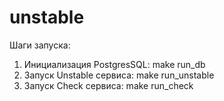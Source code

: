 # unstable

Шаги запуска:

1) Инициализация PostgresSQL:
make run_db
2) Запуск Unstable сервиса:
make run_unstable
3) Запуск Check сервиса:
make run_check
